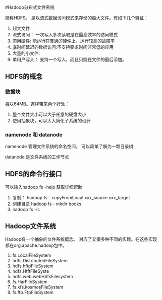 
#Hadoop分布式文件系统

简称HDFS。 是以流式数据访问模式来存储的超大文件。有如下几个特征：

1. 超大文件
2. 流式访问： 一次写入多次读取是在最高效率的访问模式
3. 商用硬件: 能运行在普通的硬件上，运行较高的故障率
4. 底时间延迟的数据访问:不支持要求时间非常低的应用
5. 大量的小文件:
6. 单用户写入： 支持一个写入，而且只能在文件的最后添加。


## HDFS的概念

### 数据块
每块64MB。这样带来两个好处：

1. 整个文件大小可以大于任意的硬盘大小
2. 使用抽象块，可以大大简化子系统的设计

### namenode 和 datanode
namenode 管理文件系统的命名空间。 可以简单了解为一颗目录树

datanode 是文件系统的工作节点

## HDFS的命令行接口
可以输入hadoop fs -help 获取详细帮助


1. 复制： hadoop fs - copyFromLocal xxx_source xxx_target
2. 创建目录 hadoop fs - mkdir books
3. hadoop fs -ls

## Hadoop文件系统
Hadoop有一个抽象的文件系统概念。 对应了又很多种不同的实现。在这些实现都在org.apache.hadoop包中。

1. fs.LocalFileSystem
2. hdfs.DistributedFileSystem
3. hdfs.hftpFileSystem
4. hdfs.HtftFileSyste
5. hdfs.web.webHdfsFilesystem
6. fs.HarFileSystem
7. fs.kfs.kosmosFileSystem
8. fs.ftp.FtpFileSystem